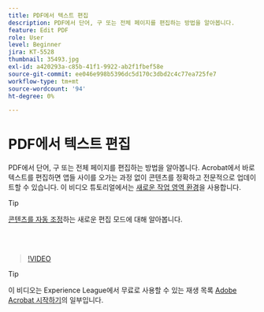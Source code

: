 ```yaml
---
title: PDF에서 텍스트 편집
description: PDF에서 단어, 구 또는 전체 페이지를 편집하는 방법을 알아봅니다.
feature: Edit PDF
role: User
level: Beginner
jira: KT-5528
thumbnail: 35493.jpg
exl-id: a420293a-c85b-41f1-9922-ab2f1fbef58e
source-git-commit: ee046e998b5396dc5d170c3dbd2c4c77ea725fe7
workflow-type: tm+mt
source-wordcount: '94'
ht-degree: 0%

---
```


# PDF에서 텍스트 편집

PDF에서 단어, 구 또는 전체 페이지를 편집하는 방법을 알아봅니다. Acrobat에서 바로 텍스트를 편집하면 앱들 사이를 오가는 과정 없이 콘텐츠를 정확하고 전문적으로 업데이트할 수 있습니다. 이 비디오 튜토리얼에서는 [새로운 작업 영역 환경](new-workspace.md)을 사용합니다.

>[!TIP]
>
>[콘텐츠를 자동 조정](auto-adjust-layout.md)하는 새로운 편집 모드에 대해 알아봅니다.

<br> 

>[!VIDEO](https://video.tv.adobe.com/v/35493?enablevpops&quality=12&learn=on&hidetitle=true)

>[!TIP]
>
>이 비디오는 Experience League에서 무료로 사용할 수 있는 재생 목록 [Adobe Acrobat 시작하기](https://experienceleague.adobe.com/en/playlists/acrobat-get-started-business-users)의 일부입니다.
